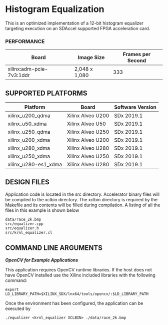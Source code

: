 Histogram Equalization
======================

This is an optimized implementation of a 12-bit histogram equalizer targeting execution on an SDAccel supported FPGA acceleration card.

### PERFORMANCE
Board|Image Size|Frames per Second
-----|-----|-----
xilinx:adm-pcie-7v3:1ddr|2,048 x 1,080|333
## SUPPORTED PLATFORMS
Platform | Board             | Software Version
---------|-------------------|-----------------
xilinx_u200_qdma|Xilinx Alveo U200|SDx 2019.1
xilinx_u50_xdma|Xilinx Alveo U50|SDx 2019.1
xilinx_u250_qdma|Xilinx Alveo U250|SDx 2019.1
xilinx_u200_xdma|Xilinx Alveo U200|SDx 2019.1
xilinx_u280_xdma|Xilinx Alveo U280|SDx 2019.1
xilinx_u250_xdma|Xilinx Alveo U250|SDx 2019.1
xilinx_u280-es1_xdma|Xilinx Alveo U280|SDx 2019.1


##  DESIGN FILES
Application code is located in the src directory. Accelerator binary files will be compiled to the xclbin directory. The xclbin directory is required by the Makefile and its contents will be filled during compilation. A listing of all the files in this example is shown below

```
data/race_2k.bmp
src/equalizer.cpp
src/equalizer.h
src/krnl_equalizer.cl
```

##  COMMAND LINE ARGUMENTS
***OpenCV for Example Applications***

This application requires OpenCV runtime libraries. If the host does not have OpenCV installed use the Xilinx included libraries with the following command:

`export LD_LIBRARY_PATH=$XILINX_SDX/lnx64/tools/opencv/:$LD_LIBRARY_PATH`

Once the environment has been configured, the application can be executed by
```
./equalizer <krnl_equalizer XCLBIN> ./data/race_2k.bmp
```

